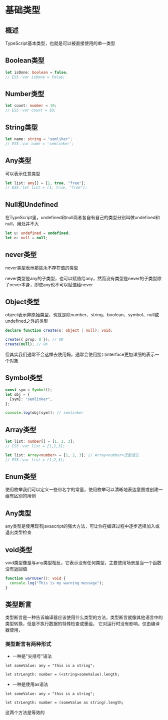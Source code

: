 # 基础类型
## 概述
TypeScript基本类型，也就是可以被直接使用的单一类型

## Boolean类型
```ts
let isDone: boolean = false;
// ES5：var isDone = false;
```

## Number类型

```ts
let count: number = 10;
// ES5：var count = 10;
```

## String类型
```ts
let name: string = "semliker";
// ES5：var name = 'semlinker';
```

## Any类型
可以表示任意类型
```ts
let list: any[] = [1, true, "free"];
// ES5：let list = [1, true, "free"];
```

## Null和Undefined
在TypeScript里，undefined和null两者各自有自己的类型分别叫做undefined和null，用处并不大

```ts
let u: undefined = undefined;
let n: null = null;
```

## never类型
never类型表示那些永不存在值的类型

never类型是any的子类型，也可以赋值给any，然而没有类型是never的子类型除了never本身，即使any也不可以赋值给never

## Object类型
object表示非原始类型，也就是除number、string、boolean、symbol、null或undefined之外的类型
```ts
declare function create(o: object | null): void;

create({ prop: 0 }); // OK
create(null); // OK
```
但其实我们通常不会这样去使用妈，通常会使用接口interface更加详细的表示一个对象

## Symbol类型
```ts
const sym = Symbol();
let obj = {
  [sym]: "semlinker",
};

console.log(obj[sym]); // semlinker 
```

## Array类型
```ts
let list: number[] = [1, 2, 3];
// ES5：var list = [1,2,3];

let list: Array<number> = [1, 2, 3]; // Array<number>泛型语法
// ES5：var list = [1,2,3];
```

## Enum类型
使用枚举我们可以定义一些带名字的常量，使用枚举可以清晰地表达意图或创建一组有区别的用例

## Any类型
any类型是使用现有javascript的强大方法，可让你在编译过程中逐步选择加入或退出类型检查

## void类型
void类型像是与any类型相反，它表示没有任何类型，主要使用场景是当一个函数没有返回值
```ts
function warnUser(): void {
  console.log("This is my warning message");
}
```

## 类型断言
类型断言是一种告诉编译器应该使用什么类型的方法，类型断言就像其他语言中的类型转换，但是不执行数据的特殊检查或重组，
它对运行时没有影响，仅由编译器使用，

### 类型断言有两种形式
* 一种是"尖括号"语法

```$xslt
let someValue: any = "this is a string";

let strLength: number = (<string>someValue).length;
```
* 一种是使用as语法

```$xslt
let someValue: any = "this is a string";

let strLength: number = (someValue as string).length;
```
这两个方法是等效的
